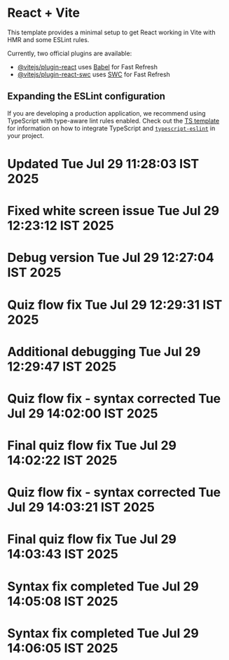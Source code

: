 # React + Vite

This template provides a minimal setup to get React working in Vite with HMR and some ESLint rules.

Currently, two official plugins are available:

- [@vitejs/plugin-react](https://github.com/vitejs/vite-plugin-react/blob/main/packages/plugin-react) uses [Babel](https://babeljs.io/) for Fast Refresh
- [@vitejs/plugin-react-swc](https://github.com/vitejs/vite-plugin-react/blob/main/packages/plugin-react-swc) uses [SWC](https://swc.rs/) for Fast Refresh

## Expanding the ESLint configuration

If you are developing a production application, we recommend using TypeScript with type-aware lint rules enabled. Check out the [TS template](https://github.com/vitejs/vite/tree/main/packages/create-vite/template-react-ts) for information on how to integrate TypeScript and [`typescript-eslint`](https://typescript-eslint.io) in your project.
# Updated Tue Jul 29 11:28:03 IST 2025
# Fixed white screen issue Tue Jul 29 12:23:12 IST 2025
# Debug version Tue Jul 29 12:27:04 IST 2025
# Quiz flow fix Tue Jul 29 12:29:31 IST 2025
# Additional debugging Tue Jul 29 12:29:47 IST 2025
# Quiz flow fix - syntax corrected Tue Jul 29 14:02:00 IST 2025
# Final quiz flow fix Tue Jul 29 14:02:22 IST 2025
# Quiz flow fix - syntax corrected Tue Jul 29 14:03:21 IST 2025
# Final quiz flow fix Tue Jul 29 14:03:43 IST 2025
# Syntax fix completed Tue Jul 29 14:05:08 IST 2025
# Syntax fix completed Tue Jul 29 14:06:05 IST 2025
